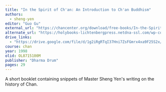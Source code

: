 ```yaml
---
title: "In the Spirit of Ch'an: An Introduction to Ch'an Buddhism"
authors:
  - sheng-yen
editor: "Guo Gu"
external_url: "https://chancenter.org/download/free-books/In-the-Spirit-of-Chan.pdf"
alternate_url: "https://holybooks-lichtenbergpress.netdna-ssl.com/wp-content/uploads/In-the-Spirit-of-Chan-An-Introduction-to-Chan-Buddhism.pdf"
drive_links:
  - "https://drive.google.com/file/d/1g2iRgRTqI37Hni7ZsFGmrx4xa9F25S2x/view?usp=drivesdk"
course: chan
year: 1998
olid: OL8715100M
publisher: "Dharma Drum"
pages: 29
---
```


A short booklet containing snippets of Master Sheng Yen's writing on the history of Chan.

